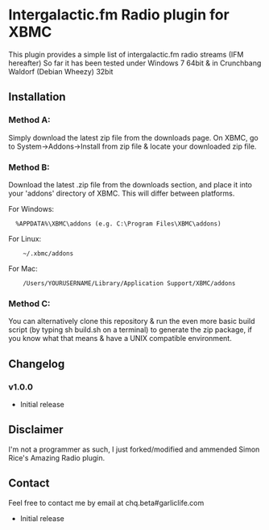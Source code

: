 Intergalactic.fm Radio plugin for XBMC
================================

This plugin provides a simple list of intergalactic.fm radio streams (IFM hereafter)
So far it has been tested under Windows 7 64bit & in Crunchbang Waldorf (Debian Wheezy) 32bit

Installation
------------

### Method A:
Simply download the latest zip file from the downloads page. On XBMC, go to System->Addons->Install from zip file & locate your downloaded zip file.

### Method B:
Download the latest .zip file from the downloads section, and place it into your 'addons' directory of XBMC. 
This will differ between platforms.

For Windows:
```
  %APPDATA%\XBMC\addons (e.g. C:\Program Files\XBMC\addons)
```

For Linux:
```
	~/.xbmc/addons
```

For Mac:
```
	/Users/YOURUSERNAME/Library/Application Support/XBMC/addons
```

### Method C:
You can alternatively clone this repository & run the even more basic build script (by typing sh build.sh on a terminal) to generate the zip package, if you know what that means & have a UNIX compatible environment.

## Changelog

### v1.0.0

* Initial release

Disclaimer
----------
I'm not a programmer as such, I just forked/modified and ammended Simon Rice's Amazing Radio plugin. 

Contact
----------
Feel free to contact me by email at chq.beta#garliclife.com


* Initial release
